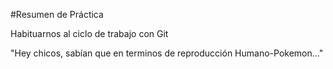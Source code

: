 #Resumen de Práctica

Habituarnos al ciclo de trabajo con Git

"Hey chicos, sabían que en terminos de reproducción Humano-Pokemon..."
